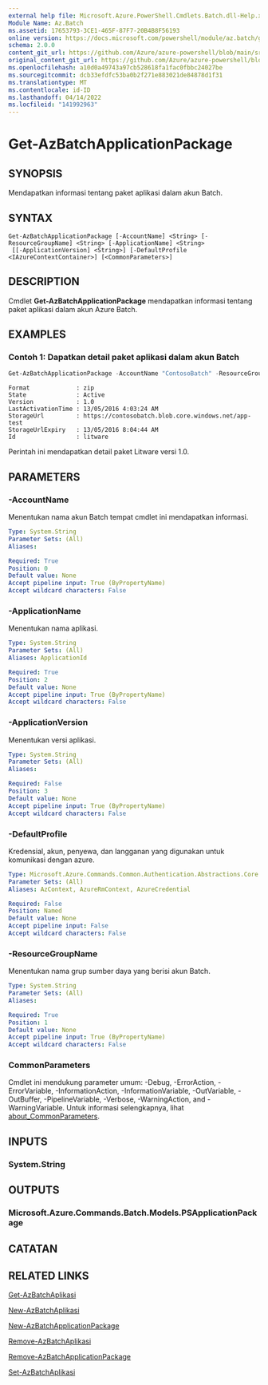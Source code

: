 ```yaml
---
external help file: Microsoft.Azure.PowerShell.Cmdlets.Batch.dll-Help.xml
Module Name: Az.Batch
ms.assetid: 17653793-3CE1-465F-87F7-20B4B8F56193
online version: https://docs.microsoft.com/powershell/module/az.batch/get-azbatchapplicationpackage
schema: 2.0.0
content_git_url: https://github.com/Azure/azure-powershell/blob/main/src/Batch/Batch/help/Get-AzBatchApplicationPackage.md
original_content_git_url: https://github.com/Azure/azure-powershell/blob/main/src/Batch/Batch/help/Get-AzBatchApplicationPackage.md
ms.openlocfilehash: a10d0a49743a97cb528618fa1fac0fbbc24027be
ms.sourcegitcommit: dcb33efdfc53ba0b2f271e883021de84878d1f31
ms.translationtype: MT
ms.contentlocale: id-ID
ms.lasthandoff: 04/14/2022
ms.locfileid: "141992963"
---
```

# Get-AzBatchApplicationPackage

## SYNOPSIS
Mendapatkan informasi tentang paket aplikasi dalam akun Batch.

## SYNTAX

```
Get-AzBatchApplicationPackage [-AccountName] <String> [-ResourceGroupName] <String> [-ApplicationName] <String>
 [[-ApplicationVersion] <String>] [-DefaultProfile <IAzureContextContainer>] [<CommonParameters>]
```

## DESCRIPTION
Cmdlet **Get-AzBatchApplicationPackage** mendapatkan informasi tentang paket aplikasi dalam akun Azure Batch.

## EXAMPLES

### Contoh 1: Dapatkan detail paket aplikasi dalam akun Batch
```powershell
Get-AzBatchApplicationPackage -AccountName "ContosoBatch" -ResourceGroupName "ContosoBatchGroup" -ApplicationName "Litware" -ApplicationVersion "1.0"
```

```output
Format             : zip
State              : Active
Version            : 1.0
LastActivationTime : 13/05/2016 4:03:24 AM
StorageUrl         : https://contosobatch.blob.core.windows.net/app-test
StorageUrlExpiry   : 13/05/2016 8:04:44 AM
Id                 : litware
```

Perintah ini mendapatkan detail paket Litware versi 1.0.

## PARAMETERS

### -AccountName
Menentukan nama akun Batch tempat cmdlet ini mendapatkan informasi.

```yaml
Type: System.String
Parameter Sets: (All)
Aliases:

Required: True
Position: 0
Default value: None
Accept pipeline input: True (ByPropertyName)
Accept wildcard characters: False
```

### -ApplicationName
Menentukan nama aplikasi.

```yaml
Type: System.String
Parameter Sets: (All)
Aliases: ApplicationId

Required: True
Position: 2
Default value: None
Accept pipeline input: True (ByPropertyName)
Accept wildcard characters: False
```

### -ApplicationVersion
Menentukan versi aplikasi.

```yaml
Type: System.String
Parameter Sets: (All)
Aliases:

Required: False
Position: 3
Default value: None
Accept pipeline input: True (ByPropertyName)
Accept wildcard characters: False
```

### -DefaultProfile
Kredensial, akun, penyewa, dan langganan yang digunakan untuk komunikasi dengan azure.

```yaml
Type: Microsoft.Azure.Commands.Common.Authentication.Abstractions.Core.IAzureContextContainer
Parameter Sets: (All)
Aliases: AzContext, AzureRmContext, AzureCredential

Required: False
Position: Named
Default value: None
Accept pipeline input: False
Accept wildcard characters: False
```

### -ResourceGroupName
Menentukan nama grup sumber daya yang berisi akun Batch.

```yaml
Type: System.String
Parameter Sets: (All)
Aliases:

Required: True
Position: 1
Default value: None
Accept pipeline input: True (ByPropertyName)
Accept wildcard characters: False
```

### CommonParameters
Cmdlet ini mendukung parameter umum: -Debug, -ErrorAction, -ErrorVariable, -InformationAction, -InformationVariable, -OutVariable, -OutBuffer, -PipelineVariable, -Verbose, -WarningAction, and -WarningVariable. Untuk informasi selengkapnya, lihat [about_CommonParameters](http://go.microsoft.com/fwlink/?LinkID=113216).

## INPUTS

### System.String

## OUTPUTS

### Microsoft.Azure.Commands.Batch.Models.PSApplicationPackage

## CATATAN

## RELATED LINKS

[Get-AzBatchAplikasi](./Get-AzBatchApplication.md)

[New-AzBatchAplikasi](./New-AzBatchApplication.md)

[New-AzBatchApplicationPackage](./New-AzBatchApplicationPackage.md)

[Remove-AzBatchAplikasi](./Remove-AzBatchApplication.md)

[Remove-AzBatchApplicationPackage](./Remove-AzBatchApplicationPackage.md)

[Set-AzBatchAplikasi](./Set-AzBatchApplication.md)


